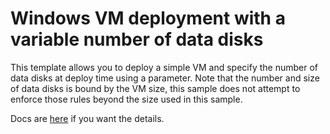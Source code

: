 # Windows VM deployment with a variable number of data disks

This template allows you to deploy a simple VM and specify the number of data disks at deploy time using a parameter.  Note that the number and size of data disks is bound by the VM size, this sample does not attempt to enforce those rules beyond the size used in this sample.

Docs are <a href="https://docs.microsoft.com/en-us/azure/virtual-machines/virtual-machines-windows-sizes" target="_blank">here</a> if you want the details.

